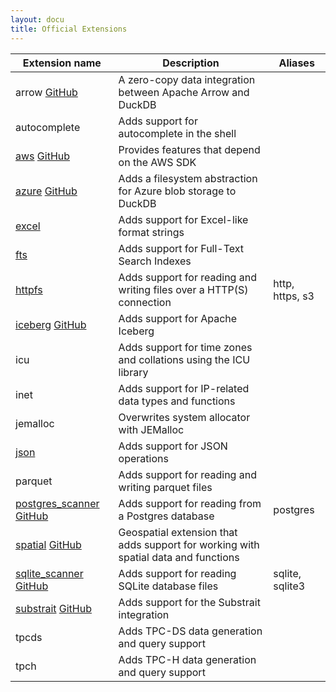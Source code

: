```yaml
---
layout: docu
title: Official Extensions
---
```


| Extension name | Description | Aliases |
|---|-----|--|
| arrow [<span class="github">GitHub</span>](https://github.com/duckdblabs/arrow)                                           | A zero-copy data integration between Apache Arrow and DuckDB                       |                 |
| autocomplete                                                                                                              | Adds support for autocomplete in the shell                                         |                 |
| [aws](aws) [<span class="github">GitHub</span>](https://github.com/duckdblabs/duckdb_aws)                                 | Provides features that depend on the AWS SDK                                       |                 |
| [azure](azure) [<span class="github">GitHub</span>](https://github.com/duckdblabs/duckdb_azure)                           | Adds a filesystem abstraction for Azure blob storage to DuckDB                     |                 |
| [excel](excel)                                                                                                            | Adds support for Excel-like format strings                                         |                 |
| [fts](full_text_search)                                                                                                   | Adds support for Full-Text Search Indexes                                          |                 |
| [httpfs](httpfs)                                                                                                          | Adds support for reading and writing files over a HTTP(S) connection               | http, https, s3 |
| [iceberg](iceberg) [<span class="github">GitHub</span>](https://github.com/duckdblabs/duckdb_iceberg)                     | Adds support for Apache Iceberg                                                    |                 |
| icu                                                                                                                       | Adds support for time zones and collations using the ICU library                   |                 |
| inet                                                                                                                      | Adds support for IP-related data types and functions                               |                 |
| jemalloc                                                                                                                  | Overwrites system allocator with JEMalloc                                          |                 |
| [json](json)                                                                                                              | Adds support for JSON operations                                                   |                 |
| parquet                                                                                                                   | Adds support for reading and writing parquet files                                 |                 |
| [postgres_scanner](postgres_scanner) [<span class="github">GitHub</span>](https://github.com/duckdblabs/postgres_scanner) | Adds support for reading from a Postgres database                                  | postgres        |
| [spatial](spatial) [<span class="github">GitHub</span>](https://github.com/duckdblabs/duckdb_spatial)                     | Geospatial extension that adds support for working with spatial data and functions |                 |
| [sqlite_scanner](sqlite_scanner) [<span class="github">GitHub</span>](https://github.com/duckdblabs/sqlite_scanner)       | Adds support for reading SQLite database files                                     | sqlite, sqlite3 |
| [substrait](substrait) [<span class="github">GitHub</span>](https://github.com/duckdblabs/substrait)                      | Adds support for the Substrait integration                                         |                 |
| tpcds                                                                                                                     | Adds TPC-DS data generation and query support                                      |                 |
| tpch                                                                                                                      | Adds TPC-H data generation and query support                                       |                 |
